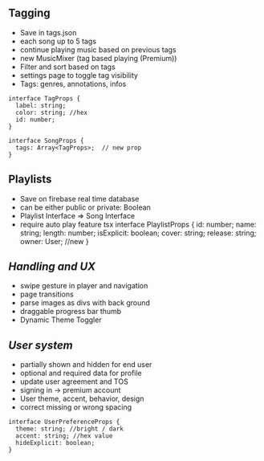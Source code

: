 ## Tagging
* Save in tags.json
* each song up to 5 tags
* continue playing music based on previous tags
* new MusicMixer (tag based playing (Premium))
* Filter and sort based on tags
* settings page to toggle tag visibility
* Tags: genres, annotations, infos

```tsx
interface TagProps {
  label: string;
  color: string; //hex
  id: number;
}

interface SongProps {
  tags: Array<TagProps>;  // new prop
}
```

## Playlists
 * Save on firebase real time database
 * can be either public or private: Boolean
 * Playlist Interface => Song Interface
 * require auto play feature
tsx
interface PlaylistProps {
  id: number;
  name: string;
  length: number;
  isExplicit: boolean;
  cover: string; 
  release: string;
  owner: User; //new
}


## *Handling and UX*
  - swipe gesture in player and navigation
  - page transitions
  - parse images as divs with back ground
  - draggable progress bar thumb
  - Dynamic Theme Toggler

## *User system*
  -  partially shown and hidden for end user
  - optional and required data for profile
  - update user agreement and TOS
  - signing in -> premium account
  - User theme, accent, behavior, design 
  -  correct missing or wrong spacing 

```tsx
interface UserPreferenceProps {
  theme: string; //bright / dark
  accent: string; //hex value
  hideExplicit: boolean;
}
```